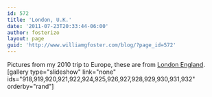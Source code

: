 ```yaml
---
id: 572
title: 'London, U.K.'
date: '2011-07-23T20:33:44-06:00'
author: fosterizo
layout: page
guid: 'http://www.williamgfoster.com/blog/?page_id=572'
---
```


Pictures from my 2010 trip to Europe, these are from <a href="http://en.wikipedia.org/wiki/London">London England</a>.
[gallery type="slideshow" link="none" ids="918,919,920,921,922,924,925,926,927,928,929,930,931,932" orderby="rand"]
